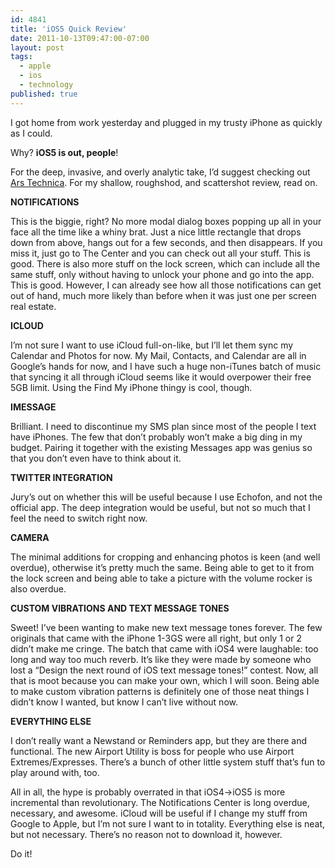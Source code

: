 ```yaml
---
id: 4841
title: 'iOS5 Quick Review'
date: 2011-10-13T09:47:00-07:00
layout: post
tags:
  - apple
  - ios
  - technology
published: true
---
```

I got home from work yesterday and plugged in my trusty iPhone as quickly as I could.

Why? **iOS5 is out, people**!

<!--more-->

For the deep, invasive, and overly analytic take, I&#8217;d suggest checking out [Ars Technica](http://arstechnica.com/apple/reviews/2011/10/ios-5-reviewed-notifications-imessages-and-icloud-oh-my.ars). For my shallow, roughshod, and scattershot review, read on.

**NOTIFICATIONS**

This is the biggie, right? No more modal dialog boxes popping up all in your face all the time like a whiny brat. Just a nice little rectangle that drops down from above, hangs out for a few seconds, and then disappears. If you miss it, just go to The Center and you can check out all your stuff. This is good. There is also more stuff on the lock screen, which can include all the same stuff, only without having to unlock your phone and go into the app. This is good. However, I can already see how all those notifications can get out of hand, much more likely than before when it was just one per screen real estate.

**ICLOUD**

I&#8217;m not sure I want to use iCloud full-on-like, but I&#8217;ll let them sync my Calendar and Photos for now. My Mail, Contacts, and Calendar are all in Google&#8217;s hands for now, and I have such a huge non-iTunes batch of music that syncing it all through iCloud seems like it would overpower their free 5GB limit. Using the Find My iPhone thingy is cool, though.

**IMESSAGE**

Brilliant. I need to discontinue my SMS plan since most of the people I text have iPhones. The few that don&#8217;t probably won&#8217;t make a big ding in my budget. Pairing it together with the existing Messages app was genius so that you don&#8217;t even have to think about it.

**TWITTER INTEGRATION**

Jury&#8217;s out on whether this will be useful because I use Echofon, and not the official app. The deep integration would be useful, but not so much that I feel the need to switch right now.

**CAMERA**

The minimal additions for cropping and enhancing photos is keen (and well overdue), otherwise it&#8217;s pretty much the same. Being able to get to it from the lock screen and being able to take a picture with the volume rocker is also overdue.

**CUSTOM VIBRATIONS AND TEXT MESSAGE TONES**

Sweet! I&#8217;ve been wanting to make new text message tones forever. The few originals that came with the iPhone 1-3GS were all right, but only 1 or 2 didn&#8217;t make me cringe. The batch that came with iOS4 were laughable: too long and way too much reverb. It&#8217;s like they were made by someone who lost a &#8220;Design the next round of iOS text message tones!&#8221; contest. Now, all that is moot because you can make your own, which I will soon. Being able to make custom vibration patterns is definitely one of those neat things I didn&#8217;t know I wanted, but know I can&#8217;t live without now.

**EVERYTHING ELSE**

I don&#8217;t really want a Newstand or Reminders app, but they are there and functional. The new Airport Utility is boss for people who use Airport Extremes/Expresses. There&#8217;s a bunch of other little system stuff that&#8217;s fun to play around with, too.

All in all, the hype is probably overrated in that iOS4->iOS5 is more incremental than revolutionary. The Notifications Center is long overdue, necessary, and awesome. iCloud will be useful if I change my stuff from Google to Apple, but I&#8217;m not sure I want to in totality. Everything else is neat, but not necessary. There&#8217;s no reason not to download it, however.

Do it!

